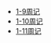 * [1-9周记](/record/1-9/README)  
* [1-10周记](/record/1-10/README)  
* [1-11周记](/record/1-11/README)  
